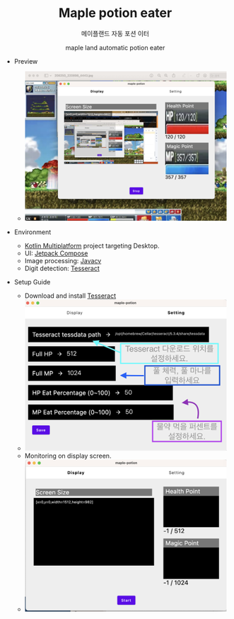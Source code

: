 <div align="center">
    <h1>Maple potion eater</h1>
    <p>메이플랜드 자동 포션 이터</p>
    <p>maple land automatic potion eater</p>
</div>

* Preview
  * <img src="./screenshot/preview_display.png">

* Environment
  * [Kotlin Multiplatform](https://kotlinlang.org/docs/multiplatform.html) project targeting Desktop.
  * UI: [Jetpack Compose](https://developer.android.com/jetpack/compose)
  * Image processing: [Javacv](https://github.com/bytedeco/javacv)
  * Digit detection: [Tesseract](https://github.com/tesseract-ocr/tesseract)

* Setup Guide
  * Download and install [Tesseract](https://tesseract-ocr.github.io/tessdoc/Downloads.html)
  * <img src="./screenshot/guide_setting.png">
  * Monitoring on display screen.
  * <img src="./screenshot/guide_display.png">
  
